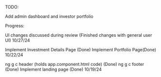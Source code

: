 TODO:

Add admin dashboard and investor portfolio

Progress:

UI changes discussed during review (Finished changes with general user UI)
10/27/24

Implement Investment Details Page (Done)
Implement Portfolio Page(Done)
10/22/24

ng g c header (holds app.component.html code) (Done)
ng g c footer (Done)
Implement landing page (Done)
10/19/24
